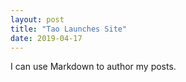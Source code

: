 ```yaml
---
layout: post
title: "Tao Launches Site"
date: 2019-04-17
---
```



I can use Markdown to author my posts. 
